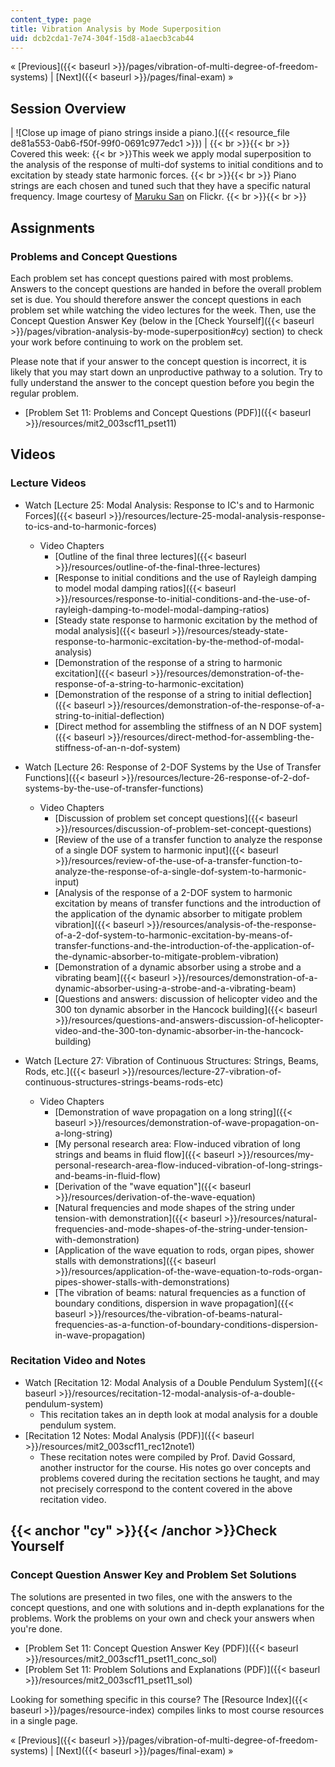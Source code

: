 ```yaml
---
content_type: page
title: Vibration Analysis by Mode Superposition
uid: dcb2cda1-7e74-304f-15d8-a1aecb3cab44
---
```


« [Previous]({{< baseurl >}}/pages/vibration-of-multi-degree-of-freedom-systems) | [Next]({{< baseurl >}}/pages/final-exam) »

Session Overview
----------------

| ![Close up image of piano strings inside a piano.]({{< resource_file de81a553-0ab6-f50f-99f0-0691c977edc1 >}}) |  {{< br >}}{{< br >}} Covered this week:  {{< br >}}This week we apply modal superposition to the analysis of the response of multi-dof systems to initial conditions and to excitation by steady state harmonic forces. {{< br >}}{{< br >}} Piano strings are each chosen and tuned such that they have a specific natural frequency. Image courtesy of [Maruku San](http://www.flickr.com/photos/marukusan/2077906257/) on Flickr. {{< br >}}{{< br >}}  

Assignments
-----------

### Problems and Concept Questions

Each problem set has concept questions paired with most problems. Answers to the concept questions are handed in before the overall problem set is due. You should therefore answer the concept questions in each problem set while watching the video lectures for the week. Then, use the Concept Question Answer Key (below in the [Check Yourself]({{< baseurl >}}/pages/vibration-analysis-by-mode-superposition#cy) section) to check your work before continuing to work on the problem set.

Please note that if your answer to the concept question is incorrect, it is likely that you may start down an unproductive pathway to a solution. Try to fully understand the answer to the concept question before you begin the regular problem.

*   [Problem Set 11: Problems and Concept Questions (PDF)]({{< baseurl >}}/resources/mit2_003scf11_pset11)

Videos
------

### Lecture Videos

*   Watch [Lecture 25: Modal Analysis: Response to IC's and to Harmonic Forces]({{< baseurl >}}/resources/lecture-25-modal-analysis-response-to-ics-and-to-harmonic-forces)
    *   Video Chapters
        *   [Outline of the final three lectures]({{< baseurl >}}/resources/outline-of-the-final-three-lectures)
        *   [Response to initial conditions and the use of Rayleigh damping to model modal damping ratios]({{< baseurl >}}/resources/response-to-initial-conditions-and-the-use-of-rayleigh-damping-to-model-modal-damping-ratios)
        *   [Steady state response to harmonic excitation by the method of modal analysis]({{< baseurl >}}/resources/steady-state-response-to-harmonic-excitation-by-the-method-of-modal-analysis)
        *   [Demonstration of the response of a string to harmonic excitation]({{< baseurl >}}/resources/demonstration-of-the-response-of-a-string-to-harmonic-excitation)
        *   [Demonstration of the response of a string to initial deflection]({{< baseurl >}}/resources/demonstration-of-the-response-of-a-string-to-initial-deflection)
        *   [Direct method for assembling the stiffness of an N DOF system]({{< baseurl >}}/resources/direct-method-for-assembling-the-stiffness-of-an-n-dof-system)

*   Watch [Lecture 26: Response of 2-DOF Systems by the Use of Transfer Functions]({{< baseurl >}}/resources/lecture-26-response-of-2-dof-systems-by-the-use-of-transfer-functions)
    *   Video Chapters
        *   [Discussion of problem set concept questions]({{< baseurl >}}/resources/discussion-of-problem-set-concept-questions)
        *   [Review of the use of a transfer function to analyze the response of a single DOF system to harmonic input]({{< baseurl >}}/resources/review-of-the-use-of-a-transfer-function-to-analyze-the-response-of-a-single-dof-system-to-harmonic-input)
        *   [Analysis of the response of a 2-DOF system to harmonic excitation by means of transfer functions and the introduction of the application of the dynamic absorber to mitigate problem vibration]({{< baseurl >}}/resources/analysis-of-the-response-of-a-2-dof-system-to-harmonic-excitation-by-means-of-transfer-functions-and-the-introduction-of-the-application-of-the-dynamic-absorber-to-mitigate-problem-vibration)
        *   [Demonstration of a dynamic absorber using a strobe and a vibrating beam]({{< baseurl >}}/resources/demonstration-of-a-dynamic-absorber-using-a-strobe-and-a-vibrating-beam)
        *   [Questions and answers: discussion of helicopter video and the 300 ton dynamic absorber in the Hancock building]({{< baseurl >}}/resources/questions-and-answers-discussion-of-helicopter-video-and-the-300-ton-dynamic-absorber-in-the-hancock-building)

*   Watch [Lecture 27: Vibration of Continuous Structures: Strings, Beams, Rods, etc.]({{< baseurl >}}/resources/lecture-27-vibration-of-continuous-structures-strings-beams-rods-etc)
    *   Video Chapters
        *   [Demonstration of wave propagation on a long string]({{< baseurl >}}/resources/demonstration-of-wave-propagation-on-a-long-string)
        *   [My personal research area: Flow-induced vibration of long strings and beams in fluid flow]({{< baseurl >}}/resources/my-personal-research-area-flow-induced-vibration-of-long-strings-and-beams-in-fluid-flow)
        *   [Derivation of the "wave equation"]({{< baseurl >}}/resources/derivation-of-the-wave-equation)
        *   [Natural frequencies and mode shapes of the string under tension-with demonstration]({{< baseurl >}}/resources/natural-frequencies-and-mode-shapes-of-the-string-under-tension-with-demonstration)
        *   [Application of the wave equation to rods, organ pipes, shower stalls with demonstrations]({{< baseurl >}}/resources/application-of-the-wave-equation-to-rods-organ-pipes-shower-stalls-with-demonstrations)
        *   [The vibration of beams: natural frequencies as a function of boundary conditions, dispersion in wave propagation]({{< baseurl >}}/resources/the-vibration-of-beams-natural-frequencies-as-a-function-of-boundary-conditions-dispersion-in-wave-propagation)

### Recitation Video and Notes

*   Watch [Recitation 12: Modal Analysis of a Double Pendulum System]({{< baseurl >}}/resources/recitation-12-modal-analysis-of-a-double-pendulum-system)
    *   This recitation takes an in depth look at modal analysis for a double pendulum system.
*   [Recitation 12 Notes: Modal Analysis (PDF)]({{< baseurl >}}/resources/mit2_003scf11_rec12note1)
    *   These recitation notes were compiled by Prof. David Gossard, another instructor for the course. His notes go over concepts and problems covered during the recitation sections he taught, and may not precisely correspond to the content covered in the above recitation video.

{{< anchor "cy" >}}{{< /anchor >}}Check Yourself
------------------------------------------------

### Concept Question Answer Key and Problem Set Solutions

The solutions are presented in two files, one with the answers to the concept questions, and one with solutions and in-depth explanations for the problems. Work the problems on your own and check your answers when you're done.

*   [Problem Set 11: Concept Question Answer Key (PDF)]({{< baseurl >}}/resources/mit2_003scf11_pset11_conc_sol)
*   [Problem Set 11: Problem Solutions and Explanations (PDF)]({{< baseurl >}}/resources/mit2_003scf11_pset11_sol)

Looking for something specific in this course? The [Resource Index]({{< baseurl >}}/pages/resource-index) compiles links to most course resources in a single page.

« [Previous]({{< baseurl >}}/pages/vibration-of-multi-degree-of-freedom-systems) | [Next]({{< baseurl >}}/pages/final-exam) »